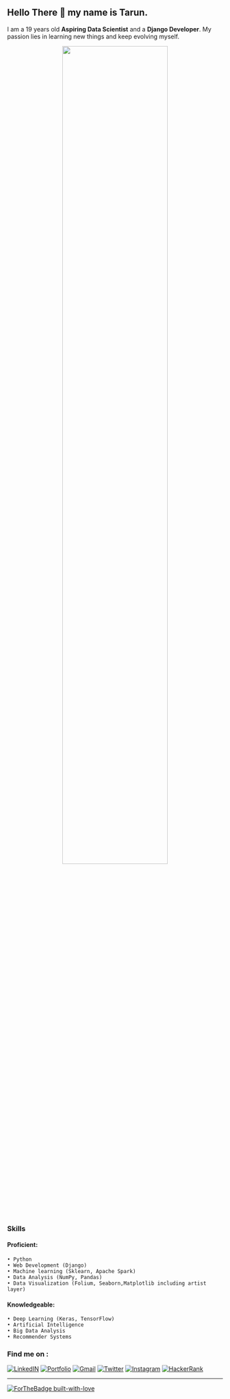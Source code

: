 ## Hello There 👋 my name is Tarun.
I am a 19 years old **Aspiring Data Scientist** and a **Django Developer**. My passion lies in learning new things and keep evolving myself.
<p align="center">
  <img src="https://mack-1999.github.io/Makarand-Nikam-Portfolio/img/Banner/home-img.jpg" width="70%">
</p>

### Skills 
#### Proficient: ​ 
    • Python
    • Web Development (Django)
    • Machine learning (Sklearn, Apache Spark) 
    • Data Analysis (NumPy, Pandas)
    • Data Visualization (Folium, Seaborn,Matplotlib including artist layer)
    
#### Knowledgeable: ​ 
    • Deep Learning (Keras, TensorFlow)
    • Artificial Intelligence
    • Big Data Analysis
    • Recommender Systems

### Find me on :

[![LinkedIN](https://img.shields.io/badge/LinkedIn--5eb0f7?style=for-the-badge&logo=LinkedIn)](https://www.linkedin.com/in/kambojtarun)
[![Portfolio](https://img.shields.io/badge/Portfolio--b25ef7?style=for-the-badge&logo=JSON+Web+Tokens)](https://kambojtarun.pythonanywhere.com/)
[![Gmail](https://img.shields.io/badge/Email_Me--f54745?style=for-the-badge&logo=Gmail)](mailto:kambojtarun02@gmail.com)
[![Twitter](https://img.shields.io/badge/Twitter--33c2ff?style=for-the-badge&logo=Twitter)](https://twitter.com/kamboj_tarun_02)
[![Instagram](https://img.shields.io/badge/Instagram--f54745?style=for-the-badge&logo=Instagram)](https://www.instagram.com/___.t_a_r_u_n.___/)
[![HackerRank](https://img.shields.io/badge/HackerRank--36a334?style=for-the-badge&logo=Hackerrank)](https://www.hackerrank.com/Eternal_)
<hr>

[![ForTheBadge built-with-love](http://ForTheBadge.com/images/badges/built-with-love.svg)](http://kambojtarun.pythonanywhere.com/)<br>
